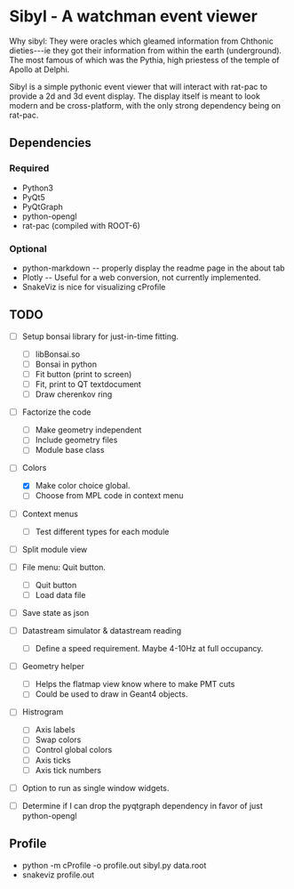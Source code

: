 Sibyl - A watchman event viewer
===============================
Why sibyl: They were oracles which gleamed information from Chthonic
dieties---ie they got their information from within the earth (underground).
The most famous of which was the Pythia, high priestess of the temple of Apollo
at Delphi.

Sibyl is a simple pythonic event viewer that will interact with rat-pac to
provide a 2d and 3d event display. The display itself is meant to look modern
and be cross-platform, with the only strong dependency being on rat-pac.

Dependencies
------------
### Required
- Python3
- PyQt5
- PyQtGraph
- python-opengl
- rat-pac (compiled with ROOT-6)
### Optional
- python-markdown -- properly display the readme page in the about tab
- Plotly -- Useful for a web conversion, not currently implemented.
- SnakeViz is nice for visualizing cProfile

TODO
----
- [ ] Setup bonsai library for just-in-time fitting.
  - [ ] libBonsai.so
  - [ ] Bonsai in python
  - [ ] Fit button (print to screen)
  - [ ] Fit, print to QT textdocument
  - [ ] Draw cherenkov ring
- [ ] Factorize the code
  - [ ] Make geometry independent
  - [ ] Include geometry files
  - [ ] Module base class
- [ ] Colors
  - [x] Make color choice global.
  - [ ] Choose from MPL code in context menu
- [ ] Context menus
  - [ ] Test different types for each module
- [ ] Split module view
- [ ] File menu: Quit button.
  - [ ] Quit button
  - [ ] Load data file
- [ ] Save state as json
- [ ] Datastream simulator & datastream reading
  - [ ] Define a speed requirement. Maybe 4-10Hz at full occupancy.
- [ ] Geometry helper
  - [ ] Helps the flatmap view know where to make PMT cuts
  - [ ] Could be used to draw in Geant4 objects.
- [ ] Histrogram
  - [ ] Axis labels
  - [ ] Swap colors
  - [ ] Control global colors
  - [ ] Axis ticks
  - [ ] Axis tick numbers
- [ ] Option to run as single window widgets.

- [ ] Determine if I can drop the pyqtgraph dependency in favor of
just python-opengl


Profile
-------
- python -m cProfile -o profile.out sibyl.py data.root
- snakeviz profile.out
